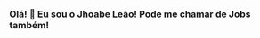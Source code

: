 ### Olá! 👋 Eu sou o Jhoabe Leão! Pode me chamar de Jobs também!

<!--
<code><img height= "20"src= "https://img.shields.io/badge/qgis-3.24_Tisler-93b023?&style=for-the-badge&logo=qgis&logoColor=white"></code> Atualmente estou estudando e desenvolvendo projetos em HTLM, CSS e JAVASCRIPT.
<code><img height= "20"src= "https://img.shields.io/badge/Discord-5865F2?style=for-the-badge&logo=discord&logoColor=white"></code> Gosto de colaborar com o aprendizado de outras pessoas, estou sempre a disposição!



-->

